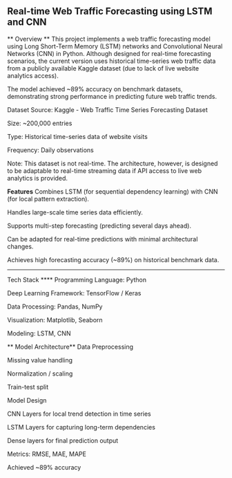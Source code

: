 ## Real-time Web Traffic Forecasting using LSTM and CNN
 ** Overview **
This project implements a web traffic forecasting model using Long Short-Term Memory (LSTM) networks and Convolutional Neural Networks (CNN) in Python.
Although designed for real-time forecasting scenarios, the current version uses historical time-series web traffic data from a publicly available Kaggle dataset (due to lack of live website analytics access).

The model achieved ~89% accuracy on benchmark datasets, demonstrating strong performance in predicting future web traffic trends.

Dataset
Source: Kaggle - Web Traffic Time Series Forecasting Dataset

Size: ~200,000 entries

Type: Historical time-series data of website visits

Frequency: Daily observations

Note: This dataset is not real-time. The architecture, however, is designed to be adaptable to real-time streaming data if API access to live web analytics is provided.

**Features**
Combines LSTM (for sequential dependency learning) with CNN (for local pattern extraction).

Handles large-scale time series data efficiently.

Supports multi-step forecasting (predicting several days ahead).

Can be adapted for real-time predictions with minimal architectural changes.

Achieves high forecasting accuracy (~89%) on historical benchmark data.
****
Tech Stack ****
Programming Language: Python

Deep Learning Framework: TensorFlow / Keras

Data Processing: Pandas, NumPy

Visualization: Matplotlib, Seaborn

Modeling: LSTM, CNN

** Model Architecture**
Data Preprocessing

Missing value handling

Normalization / scaling

Train-test split

Model Design

CNN Layers for local trend detection in time series

LSTM Layers for capturing long-term dependencies

Dense layers for final prediction output



Metrics: RMSE, MAE, MAPE

Achieved ~89% accuracy
